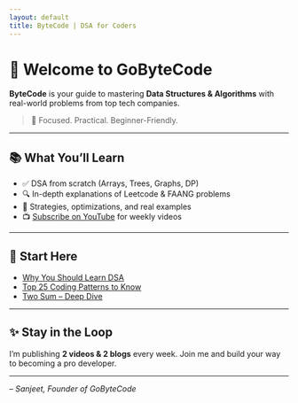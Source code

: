 ```yaml
---
layout: default
title: ByteCode | DSA for Coders
---
```


# 👋 Welcome to GoByteCode

**ByteCode** is your guide to mastering **Data Structures & Algorithms** with real-world problems from top tech companies.

> 📍 Focused. Practical. Beginner-Friendly.

---

## 📚 What You’ll Learn

- ✅ DSA from scratch (Arrays, Trees, Graphs, DP)
- 🔍 In-depth explanations of Leetcode & FAANG problems
- 🧠 Strategies, optimizations, and real examples
- 📺 [Subscribe on YouTube](https://youtube.com/@yourchannel) for weekly videos

---

## 🚀 Start Here

- [Why You Should Learn DSA](_posts/2025-04-19-why-you-should-learn-dsa.md)
- [Top 25 Coding Patterns to Know](#)
- [Two Sum – Deep Dive](#)

---

## ✨ Stay in the Loop

I’m publishing **2 videos & 2 blogs** every week.
Join me and build your way to becoming a pro developer.

---

_– Sanjeet, Founder of GoByteCode_
